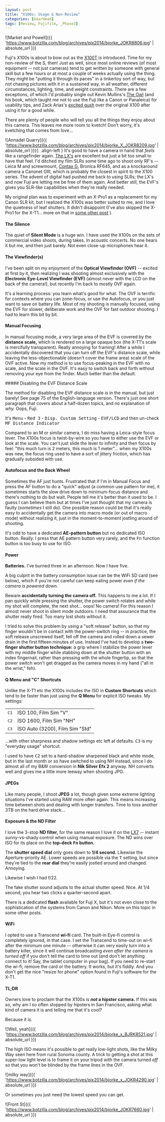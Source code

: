 ```yaml
---
layout: post
title: "X100s: Usage & Non-Review"
categories: [GearHead]
tags: [Review, Fujifilm, _Phase3]
---
```

![Market and Powell]({{ 'https://www.botzilla.com/blog/archives/pix2014/bjorke_JOKR8806.jpg' | absolute_url }})

Fuji's X100s is about to bow out as the <a href="http://www.the-owl.co.uk/reviews/fuji-x100t-review.html" target="_blank"> X100T</a> is introduced. Time for my non-review of the S, then! Just as well, since most online reviews (of most equipment -- not just cameras) tend to get written by someone with general skill but a few hours or at most a couple of weeks actually using the thing. They might be &quot;putting it through its paces&quot; in a tinkertoy sort of way, but not chasing pictures with it in a sustained way, in all weather, different circumstances, lighting, time, and weight constraints. There are a few exceptions, of which I'd probably single out Kevin Mullins's <a href="http://www.the-owl.co.uk/">The Owl</a> (and his book, which taught me not to use the Fuji like a Canon or Panaleica) for usability tips, and Zack Arias's <a href="http://zackarias.com/for-photographers/gear-gadgets/fuji-x100-review/">excited gush</a> over the original X100 after using it for a good while.

There are plenty of people who will tell you all the things they enjoy about this camera. This leaves me more room to kvetch! Don't worry, it's kvetching that comes from love...

<!--more-->
![Annadel Quarry]({{ 'https://www.botzilla.com/blog/archives/pix2014/bjorke_X_JOKR8209.jpg' | absolute_orl }}){: .align-left }
It's good to have a camera in hand that <i>feels</i> like a rangefinder again. <a href="/blog/archives/cat_leicasonic.html">The LX's</a> are excellent but just a bit too small to have that feel.  I'd ditched my film SLRs some time ago to shoot only RF's -- Leica M and screwmount, <a href="/blog/archives/cat_contax.html">Contax G</a>, Bronica RF645, and as a knockaround camera a Canonet GIII, which is probably the closest in spirit to the X100 series. The advent of digital had pushed me back to using SLRs; the LX's and now Fuji are letting me be free of them again. And better still, the EVF's gives you SLR-like capabilities when they're really needed.

My original plan was to experiment with an X-Pro1 as a replacement for my Canon SLR kit, but I realized the X100s was better suited to me, and I love the quietness of leaf shutters. It didn't disappoint (I've also skipped the X-Pro1 for the X-T1&hellip; more on that in [some other post](https://www.botzilla.com/tags/#fujifilm) ).

#### The Silence

The quiet of <b>Silent Mode</b> is a huge win. I have used the X100s on the sets of commercial video shoots, during takes. In acoustic concerts. No one hears it but me, and then just barely. Not even close-up microphones hear it.

#### The Viewfinder(s)

I've been split on my enjoyment of the <b>Optical Viewfinder (OVF)</b> -- excited at first by it, then realizing I was shooting almost exclusively with the <b>Electronic Eye-Level Viewfinder (EVF)</b> (almost never with the LCD on the back of the camera!), but recently I'm back to mostly OVF again.

It's a learning process: you learn what's good for what. The OVF is terrific for contexts where you can zone-focus, or use the Autofocus, or you just want to save on battery life. Most of my shooting is manually focused, using the EVF for slower, deliberate work and the OVF for fast outdoor shooting. I had to learn this bit by bit.

#### Manual Focusing

In manual focusing mode, a very large area of the EVF is covered by the <b>distance scale,</b> which is rendered on a large opaque box (the X-T1's scale is mercifully transparent). Really annoying for framing! After a while I accidentally discovered that you can turn off the EVF's distance scale, while leaving the less-objectionable (doesn't cover the frame area) scale of the OVF active. Now my method is to use focus-peaking in the EVF with no scale, and the scale in the OVF. It's easy to switch back and forth without removing your eye from the finder. Much better than the default.

<div class="notice--info">
##### Disabling the EVF Distance Scale

<p>The method for disabling the EVF distance scale <i>is</i> in the manual, but just barely! See page 75 of the English-language version. There's just one short paragraph that covers about a half-dozen topics, and no explanation of <i>why.</i> Oops, Fuji.</p>

<p>It's <kbd>Menu</kbd> - <kbd>Red 3</kbd> - <kbd>Disp. Custom Setting</kbd> - <kbd>EVF/LCD</kbd> and then un-check <kbd>MF Distance Indicator</kbd></p>
</div>

Compared to an M or similar camera, I do miss having a Leica-style focus lever. The X100s focus is twist-by-wire so you have to  either use the EVF or look at the scale. You can't just slide the lever to infinity and then focus by feel: "this much turn is 2 meters, this much is 1 meter"&hellip; when my X100s was new, the focus ring used to have a sort of jittery friction, which has gradually subsided with use.

#### Autofocus and the Back Wheel

Sometimes the AF just hunts. Frustrated that if I'm in Manual Focus and press the AF button to do a "quick" adjust (a common use pattern for me), it sometimes starts the slow drive down to minimum-focus distance and there's nothing to do but wait. People tell me it's better than it used to be. I guess I can believe them but at times I've just thought that my camera is faulty (<i>sometimes</i> I still do). One possible reason could be that it's really easy to accidentally get the camera into macro mode (or out of macro mode) without realizing it, just in the moment-to-moment jostling around of shooting.

It's odd to have a dedicated <b>AE-pattern button</b> but no dedicated ISO button. Really. I press that AE pattern button very rarely, and the <kbd>Fn</kbd> function button is too busy to use for ISO.

#### Power

<b>Batteries.</b> I've burned three in an afternoon. Now I have five.

A big culprit in the battery consumption issue can be the WiFi SD card (see below), which if you're not careful can keep eating power <i>even if the camera is powered down.</i>

Beware <b>accidentally turning the camera off.</b> This happens to me a lot. If I pan quickly while pressing the shutter, the power switch rotates and while my shot will complete, the next shot&hellip; oops! No camera! For this reason I almost never shoot in silent mode outdoors. I need that assurance that the shutter really fired. Too many lost shots without it.

I tried to solve this problem by using a &quot;soft release&quot; button, so that my finger wouldn't be in contact with the power-switch ring --  in practice, the soft release unscrewed itself, fell off the camera and rolled down a sewer drain in the first fifteen minutes of use. Instead I've had to develop a <b>two-finger shutter button technique:</b> a grip where I stabilize the power lever with my middle finger while stabbing down at the shutter button with an index fingernail, rather than pressing with the whole fingertip, so that the power switch won't get dragged as the camera moves in my hand ("all in the wrist," feh).

#### Q Menu and "C" Shortcuts

Unlike the X-T1 etc the X100s includes the ISO in <b>Custom Shortcuts</b> which tend to be faster than just using the <b>Q Menu</b> for explicit ISO tweaks. My settings:

<table class="table well">
<tr><td><kbd>C1</kbd> </td><td>ISO 100, Film Sim "V"</td></tr>
<tr><td><kbd>C2</kbd> </td><td>ISO 1600, Film Sim "NH"</td></tr>
<tr><td><kbd>C3</kbd> </td><td>ISO Auto (3200), Film Sim "Std"</td></tr>
</table>

...with other sharpness and shadow settings etc left at defaults. <kbd>C3</kbd> is my "everyday usage" shortcut.

I used to have <kbd>C2</kbd> set to a hard-shadow sharpened black and white mode, but in the last month or so have switched to using NH instead, since I do almost all of my B&W conversion in <b>Nik Silver Efx 2</b> anyway. NH converts well and gives me a little more leeway when shooting JPG.

#### JPEGs

Like many people, I shoot <b>JPEG</b> a lot, though given some extreme lighting situations I've started using RAW more often again. This means increasing time between shots and dealing with longer transfers. Time to toss another 3TB on the hard drive stack...

#### Exposure & the ND Filter

I love the 3-stop <b>ND filter,</b> for the same reason I love it on the <a href="{{ site.baseurl }}{% post_url 2014-09-22-LX7-with-a-little-LX5 %}">LX7</a> -- instant sunny-vs-shady control when using manual exposure. The ND wins over ISO for its place on the <b>top-deck <kbd>Fn</kbd> button.</b>

The <b>shutter speed dial</b> only goes down to <b>1/4 second.</b> Likewise the Aperture-priority AE. Lower speeds are possible via the <kbd>T</kbd> setting, but since they're tied to the <b>rear dial</b> they're easily jostled around and changed. Annoying.

Likewise I wish I had f/22.

The fake shutter sound adjusts to the actual shutter speed. Nice. At 1/4 second, you hear two clicks a quarter-second apart.

There is a dedicated <b>flash</b> available for Fuji X, but it's not even close to the sophistication of the systems from Canon and Nikon. More on this topic in some other posts.

#### WiFi

I opted to use a Transcend <b>wi-fi</b> card. The built-in Eye-fi control is completely ignored, in that case. I set the Transcend to time-out on wi-fi after the minimum one minute -- otherwise it can very easily turn into a battery killer, since it will continue broadcasting <i>even after the camera is turned off</i> if you don't tell the card to time out (and don't let anything connect to it! Say, the tablet computer in your bag). If you need to re-start the wi-fi, remove the card or the battery. It works, but it's fiddly. And you don't get the nice "resize for phone" option found in Fuji's software for the X-T1.

#### TL;DR

Owners love to proclaim that the X100s is <b><i>not</i> a hipster camera.</b> If this was so, why am I so often stopped by hipsters in San Francisco, asking what kind of camera it is and telling me that it's cool?

Because it <i>is.</i>

![Well, yeah]({{ 'https://www.botzilla.com/blog/archives/pix2014/bjorke_x_BJRK8521.jpg' | absolute_url }})

The high ISO means it's possible to get really low-light shots, like the Milky Way seen here from rural Sonoma county. A trick to getting a shot at this super-low light level is to frame it on your tripod with the camera turned <i>off</i> so that you won't be blinded by the frame lines in the OVF.

![milky way]({{ 'https://www.botzilla.com/blog/archives/pix2014/bjorke_x_JOKR4290.jpg' | absolute_url }})

Or sometimes you just need the lowest speed you can get.

![Front St]({{ 'https://www.botzilla.com/blog/archives/pix2014/bjorke_JOKR7660.jpg' | absolute_url }})

